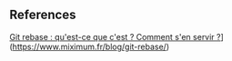 ## References
[Git rebase : qu'est-ce que c'est ? Comment s'en servir ?](https://www.miximum.fr/blog/git-rebase/)](https://www.miximum.fr/blog/git-rebase/)